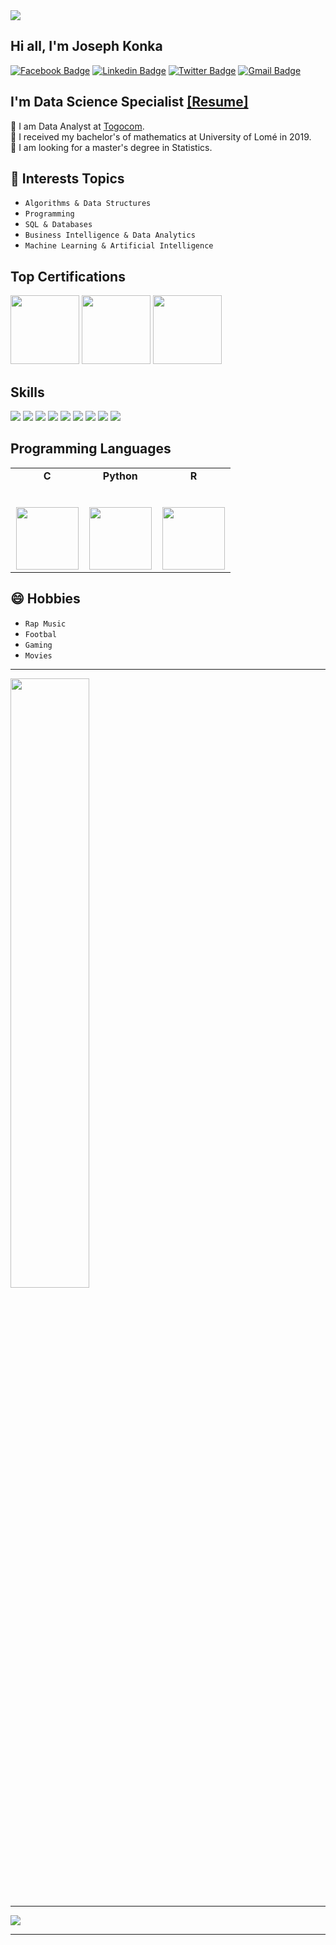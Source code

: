 <img src="https://komarev.com/ghpvc/?username=joekakone&color=blueviolet">

## Hi all, I'm Joseph Konka
[![Facebook Badge](https://img.shields.io/badge/-Facebook-blue?style=flat-square&logo=Facebook&logoColor=white&link=https://www.facebook.com/joekakonepage)](https://www.facebook.com/joekakonepage) [![Linkedin Badge](https://img.shields.io/badge/-LinkedIn-blue?style=flat-square&logo=Linkedin&logoColor=white&link=https://www.linkedin.com/in/joseph-koami-konka/)](https://www.linkedin.com/in/joseph-koami-konka/) [![Twitter Badge](https://img.shields.io/badge/-Twitter-blue?style=flat-square&logo=Twitter&logoColor=white&link=https://www.twitter.com/joekakone)](https://www.twitter.com/joekakone) [![Gmail Badge](https://img.shields.io/badge/-Gmail-c14438?style=flat-square&logo=Gmail&logoColor=white&link=mailto:joseph.kakone@gmail.com)](mailto:joseph.kakone@gmail.com)

## I'm Data Science Specialist [[Resume]](https://josephkonka.com)
🔭 I am Data Analyst at [Togocom](https://www.togocom.tg).<br>
📔 I received my bachelor's of mathematics at University of Lomé in 2019.<br>
🌱 I am looking for a master's degree in Statistics.<br>
<!--🌱 I am currently doing an executive master's degree in AI & Data Analytics at HEC Maroc.<br>-->

## 💬 Interests Topics
*  `Algorithms & Data Structures`
*  `Programming`
*  `SQL & Databases`
*  `Business Intelligence & Data Analytics`
*  `Machine Learning & Artificial Intelligence`

## Top Certifications
<p>
  <img src="https://images.credly.com/size/680x680/images/3c4602d8-832e-4a24-b42d-00359ce746f7/ITS-Badges_Python_1200px.png" width="110" height="110"/>
  <img src="https://images.credly.com/size/680x680/images/619f60f8-4f63-4772-910e-dc31c6f2f7e8/image.png" width="110" height="110"/>
  <img src="https://images.credly.com/size/680x680/images/5c8fca38-b0d2-49e5-9ad2-f3f8e79b327f/azure-data-scientist-associate-600x600.png" width="110" height="110"/>
</p>

## Skills
<p>
  <img src="https://img.shields.io/badge/Scikit-%E2%98%85%E2%98%85%E2%98%85%E2%98%85%E2%98%85-important" />
  <img src="https://img.shields.io/badge/Tensorflow-%E2%98%85%E2%98%85%E2%98%85%E2%98%85%E2%98%85-important" />
  <img src="https://img.shields.io/badge/HTML5-%E2%98%85%E2%98%85%E2%98%85%E2%98%85%E2%98%85-informational" />
  <img src="https://img.shields.io/badge/CSS3-%E2%98%85%E2%98%85%E2%98%85%E2%98%85%E2%98%85-informational" />
  <img src="https://img.shields.io/badge/Flask-%E2%98%85%E2%98%85%E2%98%85%E2%98%85%E2%98%85-informational" />
  <img src="https://img.shields.io/badge/Django-%E2%98%85%E2%98%85%E2%98%85%E2%98%85%E2%98%85-informational" />
  <img src="https://img.shields.io/badge/Docker-%E2%98%85%E2%98%85%E2%98%85%E2%98%85%E2%98%85-important" />
  <img src="https://img.shields.io/badge/Tableau-%E2%98%85%E2%98%85%E2%98%85%E2%98%85%E2%98%85-important" />
  <img src="https://img.shields.io/badge/Power BI-%E2%98%85%E2%98%85%E2%98%85%E2%98%85%E2%98%85-important" />
</p>
<!--   
<p>
  <code><img width="10%" src="https://www.vectorlogo.zone/logos/microsoft_powerbi/microsoft_powerbi-ar21.svg"></code>
  <code><img width="8%" src="https://www.vectorlogo.zone/logos/postgresql/postgresql-ar21.svg"></code>
  <code><img width="10%" src="https://www.vectorlogo.zone/logos/pocoo_flask/pocoo_flask-ar21.svg"></code>
  <code><img width="10%" src="https://www.vectorlogo.zone/logos/apache_spark/apache_spark-ar21.svg"></code>
  <code><img width="10%" src="https://www.vectorlogo.zone/logos/apache_hadoop/apache_hadoop-ar21.svg"></code> 
  <code><img width="10%" src="https://www.vectorlogo.zone/logos/git-scm/git-scm-ar21.svg"></code>
</p>
-->

## Programming Languages
<table>
  <tbody>
    <tr valign="top">
      <td width="33%" align="center">
        <span><strong>C</strong></span><br><br><br>
        <img height="100px" src="https://upload.wikimedia.org/wikipedia/commons/1/19/C_Logo.png">
      </td>
      <td width="33%" align="center">
	      <span><strong>Python</strong></span><br><br><br>
        <img height="100px" src="https://upload.wikimedia.org/wikipedia/commons/thumb/c/c3/Python-logo-notext.svg/1200px-Python-logo-notext.svg.png">
      </td>
      <td width="33%" align="center">
	      <span><strong>R</strong></span><br><br><br>
        <img height="100px" src="https://upload.wikimedia.org/wikipedia/commons/thumb/1/1b/R_logo.svg/724px-R_logo.svg.png">
      </td>
     </tr>
  </tbody>
</table>

## 😄 Hobbies
* `Rap Music`
* `Footbal`
* `Gaming`
* `Movies`

---

<img width="50%" align="#" src="https://github-readme-stats.vercel.app/api?username=joekakone&show_icons=true&hide_border=true" />

---

<a href="https://github.com/Daggy1234">
  <img src="https://github-readme-stats.vercel.app/api/top-langs/?username=joekakone&layout=compact" />
</a>

---

